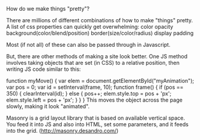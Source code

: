 How do we make things "pretty"?

There are millions of different combinations of how to make "things" pretty.
A list of css properties can quickly get overwhelming:
color
opacity
background(color/blend/position)
border(size/color/radius)
display
padding

Most (if not all) of these can also be passed through in Javascript.

 But, there are other methods of making a site look better. One JS method
 involves taking objects that are set (in CSS) to a relative position,
 then writing JS code similar to this:

 function myMove() {
    var elem = document.getElementById("myAnimation");
    var pos = 0;
    var id = setInterval(frame, 10);
    function frame() {
        if (pos == 350) {
            clearInterval(id);
        } else {
            pos++;
            elem.style.top = pos + 'px';
            elem.style.left = pos + 'px';
        }
    }
}
This moves the object across the page slowly, making it look "animated".

Masonry is a grid layout library that is based on available vertical space.
You feed it into JS and also into HTML, set some parameters,
and it feeds into the grid.      (http://masonry.desandro.com/)
